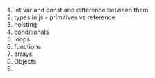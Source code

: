 1. let,var and const and difference between them
2. types in js - primitives vs reference
3. hoisting
4. conditionals
5. loops
5. functions
6. arrays
7. Objects
8. 